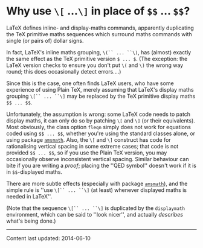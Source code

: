 # Why use `\[` &hellip;`\]` in place of `$$` &hellip; `$$`?

LaTeX defines inline- and display-maths commands, apparently
duplicating the TeX primitive maths sequences which surround maths
commands with single (or pairs of) dollar signs.

In fact, LaTeX's inline maths grouping, 
`\(`` ... ``\)`, has (almost) exactly the same effect as the
TeX primitive version `$ ... $`.  (The exception:
the LaTeX version checks to ensure you don't put `\(` and
`\)` the wrong way round; this does occasionally detect errors&hellip;.)

Since this is the case, one often finds LaTeX users, who have some
experience of using Plain TeX, merely assuming that LaTeX's
display maths grouping `\[`` ... ``\]` may be replaced by
the TeX primitive display maths `$$ ... $$`.

Unfortunately, the assumption is wrong: some LaTeX code needs to
patch display maths, it can only do so by patching `\[` and `\]`
(or their equivalents).  Most obviously, the class option `fleqn`
simply does not work for equations coded using 
`$$ ... $$`, whether you're using the standard classes
alone, or using package [`amsmath`](http://ctan.org/pkg/amsmath).  Also, the `\[` and
`\]` construct has code for rationalising vertical spacing in some
extreme cases; that code is not provided `$$ ... $$`, so if
you use the Plain TeX version, you may occasionally observe
inconsistent vertical spacing.  Similar behaviour can bite if you are
writing a _proof_; placing the ''QED symbol'' doesn't work
if it is in `$$`-displayed maths.

There are more subtle effects (especially with package
[`amsmath`](http://ctan.org/pkg/amsmath)), and the simple rule is ''use 
`\[`` ... ``\]` (at least) whenever displayed maths is
needed in LaTeX''.

(Note that the sequence `\[`` ... ``\]` is duplicated by
the `displaymath` environment, which can be said to ''look
nicer'', and actually _describes_ what's being done.)


----

Content last updated: 2014-06-10
